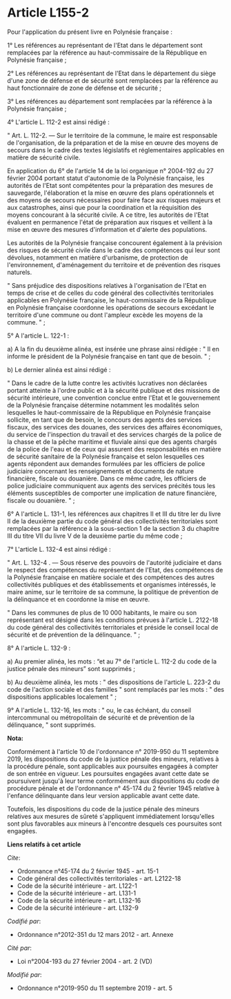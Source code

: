 # Article L155-2

Pour l'application du présent livre en Polynésie française :

1° Les références au représentant de l'Etat dans le département sont remplacées par la référence au haut-commissaire de la
République en Polynésie française ;

2° Les références au représentant de l'Etat dans le département du siège d'une zone de défense et de sécurité sont remplacées
par la référence au haut fonctionnaire de zone de défense et de sécurité ;

3° Les références au département sont remplacées par la référence à la Polynésie française ;

4° L'article L. 112-2 est ainsi rédigé :

" Art. L. 112-2. ― Sur le territoire de la commune, le maire est responsable de l'organisation, de la préparation et de la
mise en œuvre des moyens de secours dans le cadre des textes législatifs et réglementaires applicables en matière de sécurité
civile.

En application du 6° de l'article 14 de la loi organique n° 2004-192 du 27 février 2004 portant statut d'autonomie de la
Polynésie française, les autorités de l'Etat sont compétentes pour la préparation des mesures de sauvegarde, l'élaboration et
la mise en œuvre des plans opérationnels et des moyens de secours nécessaires pour faire face aux risques majeurs et aux
catastrophes, ainsi que pour la coordination et la réquisition des moyens concourant à la sécurité civile. A ce titre, les
autorités de l'Etat évaluent en permanence l'état de préparation aux risques et veillent à la mise en œuvre des mesures
d'information et d'alerte des populations.

Les autorités de la Polynésie française concourent également à la prévision des risques de sécurité civile dans le cadre des
compétences qui leur sont dévolues, notamment en matière d'urbanisme, de protection de l'environnement, d'aménagement du
territoire et de prévention des risques naturels.

" Sans préjudice des dispositions relatives à l'organisation de l'Etat en temps de crise et de celles du code général des
collectivités territoriales applicables en Polynésie française, le haut-commissaire de la République en Polynésie française
coordonne les opérations de secours excédant le territoire d'une commune ou dont l'ampleur excède les moyens de la commune.
" ;

5° A l'article L. 122-1 :

a) A la fin du deuxième alinéa, est insérée une phrase ainsi rédigée : " Il en informe le président de la Polynésie française
en tant que de besoin. " ;

b) Le dernier alinéa est ainsi rédigé :

" Dans le cadre de la lutte contre les activités lucratives non déclarées portant atteinte à l'ordre public et à la sécurité
publique et des missions de sécurité intérieure, une convention conclue entre l'Etat et le gouvernement de la Polynésie
française détermine notamment les modalités selon lesquelles le haut-commissaire de la République en Polynésie française
sollicite, en tant que de besoin, le concours des agents des services fiscaux, des services des douanes, des services des
affaires économiques, du service de l'inspection du travail et des services chargés de la police de la chasse et de la pêche
maritime et fluviale ainsi que des agents chargés de la police de l'eau et de ceux qui assurent des responsabilités en
matière de sécurité sanitaire de la Polynésie française et selon lesquelles ces agents répondent aux demandes formulées par
les officiers de police judiciaire concernant les renseignements et documents de nature financière, fiscale ou douanière.
Dans ce même cadre, les officiers de police judiciaire communiquent aux agents des services précités tous les éléments
susceptibles de comporter une implication de nature financière, fiscale ou douanière. " ;

6° A l'article L. 131-1, les références aux chapitres II et III du titre Ier du livre II de la deuxième partie du code
général des collectivités territoriales sont remplacées par la référence à la sous-section 1 de la section 3 du chapitre III
du titre VII du livre V de la deuxième partie du même code ;

7° L'article L. 132-4 est ainsi rédigé :

" Art. L. 132-4 . ― Sous réserve des pouvoirs de l'autorité judiciaire et dans le respect des compétences du représentant de
l'Etat, des compétences de la Polynésie française en matière sociale et des compétences des autres collectivités publiques et
des établissements et organismes intéressés, le maire anime, sur le territoire de sa commune, la politique de prévention de
la délinquance et en coordonne la mise en œuvre.

" Dans les communes de plus de 10 000 habitants, le maire ou son représentant est désigné dans les conditions prévues à
l'article L. 2122-18 du code général des collectivités territoriales et préside le conseil local de sécurité et de prévention
de la délinquance. " ;

8°  A l'article L. 132-9 :

a) Au premier alinéa, les mots : “et au 7° de l'article L. 112-2 du code de la justice pénale des mineurs” sont supprimés ;

b) Au deuxième alinéa, les mots : " des dispositions de l'article L. 223-2 du code de l'action sociale et des familles " sont
remplacés par les mots : " des dispositions applicables localement " ;

9° A l'article L. 132-16, les mots : " ou, le cas échéant, du conseil intercommunal ou métropolitain de sécurité et de
prévention de la délinquance, " sont supprimés.

**Nota:**

Conformément à l'article 10 de l'ordonnance n° 2019-950 du 11 septembre 2019, les dispositions du code de la justice pénale
des mineurs, relatives à la procédure pénale, sont applicables aux poursuites engagées à compter de son entrée en vigueur.
Les poursuites engagées avant cette date se poursuivent jusqu'à leur terme conformément aux dispositions du code de procédure
pénale et de l'ordonnance n° 45-174 du 2 février 1945 relative à l'enfance délinquante dans leur version applicable avant
cette date.

Toutefois, les dispositions du code de la justice pénale des mineurs relatives aux mesures de sûreté s'appliquent
immédiatement lorsqu'elles sont plus favorables aux mineurs à l'encontre desquels ces poursuites sont engagées.

**Liens relatifs à cet article**

_Cite_:

  - Ordonnance n°45-174 du 2 février 1945 - art. 15-1
  - Code général des collectivités territoriales - art. L2122-18
  - Code de la sécurité intérieure - art. L122-1
  - Code de la sécurité intérieure - art. L131-1
  - Code de la sécurité intérieure - art. L132-16
  - Code de la sécurité intérieure - art. L132-9

_Codifié par_:

  - Ordonnance n°2012-351 du 12 mars 2012 - art. Annexe

_Cité par_:

  - Loi n°2004-193 du 27 février 2004 - art. 2 (VD)

_Modifié par_:

  - Ordonnance n°2019-950 du 11 septembre 2019 - art. 5
